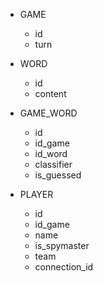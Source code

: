* GAME
  * id
  * turn

* WORD
  * id
  * content

* GAME_WORD
  * id 
  * id_game 
  * id_word 
  * classifier 
  * is_guessed 

* PLAYER
  * id 
  * id_game 
  * name 
  * is_spymaster 
  * team 
  * connection_id 
